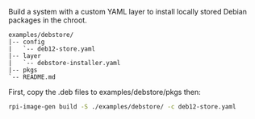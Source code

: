 Build a system with a custom YAML layer to install locally stored Debian packages in the chroot.

```text
examples/debstore/
|-- config
|   `-- deb12-store.yaml
|-- layer
|   `-- debstore-installer.yaml
|-- pkgs
`-- README.md
```

First, copy the .deb files to examples/debstore/pkgs then:

```bash
rpi-image-gen build -S ./examples/debstore/ -c deb12-store.yaml
```
